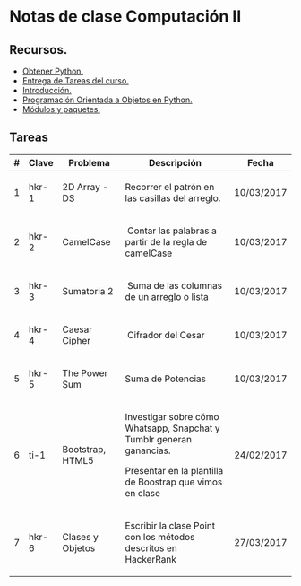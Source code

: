 # Notas de clase Computación II



## Recursos.
* [Obtener Python.][185b52da]    
* [Entrega de Tareas del curso.][0ef1080b]    
* [Introducción.][3eec47a4]  
* [Programación Orientada a Objetos en Python.][2b1b5d32]    
* [Módulos y paquetes.][744e6c08]  

## Tareas
<table class="table">
            <thead>
                <tr>
                    <th>#</th>
                    <th>Clave</th>
                    <th>Problema</th>
                    <th>Descripción</th>
                    <th>Fecha</th>
                </tr>
            </thead>
            <tbody>
                <tr>
                    <td>1</td>
                    <td>hkr-1</td>
                    <td><p>2D Array - DS</p></td>
                    <td><p>Recorrer el patrón en las casillas del arreglo.</p></td>
                    <td>10/03/2017</td>
                </tr>
                <tr>
                    <td>2</td>
                    <td>hkr-2</td>
                    <td><p>CamelCase</p></td>
                    <td><p>&nbsp;Contar las palabras a partir de la regla de camelCase</p></td>
                    <td>10/03/2017</td>
                </tr>
                <tr>
                    <td>3</td>
                    <td>hkr-3</td>
                    <td><p>Sumatoria 2</p></td>
                    <td><p>&nbsp;Suma de las columnas de un arreglo o lista</p></td>
                    <td>10/03/2017</td>
                </tr>
                <tr>
                    <td>4</td>
                    <td>hkr-4</td>
                    <td><p>Caesar Cipher</p></td>
                    <td><p>&nbsp;Cifrador del Cesar</p></td>
                    <td>10/03/2017</td>
                </tr>
                <tr>
                    <td>5</td>
                    <td>hkr-5</td>
                    <td><p>The Power Sum</p></td>
                    <td><p>Suma de Potencias</p></td>
                    <td>10/03/2017</td>
                </tr>
                <tr>
                    <td>6</td>
                    <td>ti-1</td>
                    <td><p>Bootstrap, HTML5</p></td>
                    <td><p>Investigar sobre cómo Whatsapp, Snapchat y Tumblr generan ganancias.</p><p>Presentar en la plantilla de Boostrap que vimos en clase</p></td>
                    <td>24/02/2017</td>
                </tr>
                <tr>
                    <td>7</td>
                    <td>hkr-6</td>
                    <td><p>Clases y Objetos</p></td>
                    <td><p>Escribir la clase Point con los métodos descritos en HackerRank</p></td>
                    <td>27/03/2017</td>
                </tr>
            </tbody>
        </table>


[0ef1080b]: Notas/FormatoEntregaTareas.Rmd "Formato de Entrega de Tareas"  
[3eec47a4]: Notas/Chapter1.Rmd "Introducción a Python"  
[744e6c08]: Notas/Chapter-3-2.ipynb "Módulos"
[185b52da]: Notas/Chapter0.Rmd "Obtener Python"
[2b1b5d32]: Notas/Chapter3-1.ipynb "Introducción a Programación Orientada a Objetos"
